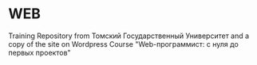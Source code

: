 # WEB

Training Repository from Томский Государственный Университет and a copy of the site on Wordpress
Course "Web-программист: с нуля до первых проектов"
